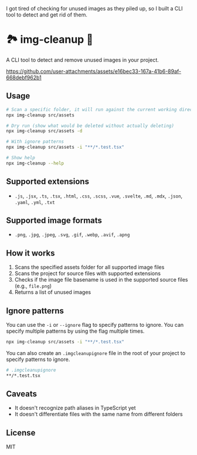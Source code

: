I got tired of checking for unused images as they piled up, so I built a CLI tool to detect and get rid of them.

# 🏞️ img-cleanup 🧹

A CLI tool to detect and remove unused images in your project.

https://github.com/user-attachments/assets/e16bec33-167a-41b6-89af-668debf962b1

## Usage

```bash
# Scan a specific folder, it will run against the current working directory
npx img-cleanup src/assets

# Dry run (show what would be deleted without actually deleting)
npx img-cleanup src/assets -d

# With ignore patterns
npx img-cleanup src/assets -i "**/*.test.tsx"

# Show help
npx img-cleanup --help
```

## Supported extensions

- `.js`, `.jsx`, `.ts`, `.tsx`, `.html`, `.css`, `.scss`, `.vue`, `.svelte`, `.md`, `.mdx`, `.json`, `.yaml`, `.yml`, `.txt`

## Supported image formats

- `.png`, `.jpg`, `.jpeg`, `.svg`, `.gif`, `.webp`, `.avif`, `.apng`

## How it works

1. Scans the specified assets folder for all supported image files
2. Scans the project for source files with supported extensions
3. Checks if the image file basename is used in the supported source files (e.g., `file.png`)
4. Returns a list of unused images

## Ignore patterns

You can use the `-i` or `--ignore` flag to specify patterns to ignore. You can specify multiple patterns by using the flag multiple times.

```bash
npx img-cleanup src/assets -i "**/*.test.tsx"
```

You can also create an `.imgcleanupignore` file in the root of your project to specify patterns to ignore.

```bash
# .imgcleanupignore
**/*.test.tsx
```

## Caveats

- It doesn't recognize path aliases in TypeScript yet
- It doesn't differentiate files with the same name from different folders

## License

MIT
